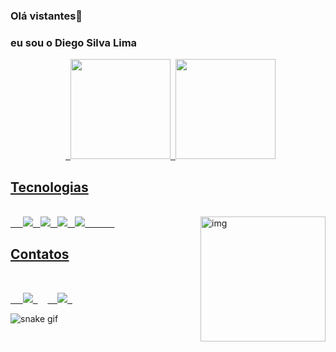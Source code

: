 ### Olá vistantes👋
### eu sou o Diego Silva Lima

<div align="center">  <a href="https://github.com/skliners">  <img height="160em" src="https://github-readme-stats.vercel.app/api?username=skliners&show_icons=true&theme=dracula&include_all_commits=true&count_private=true"/>  <img height="160em" src="https://github-readme-stats.vercel.app/api/top-langs/?username=skliners&layout=compact&langs_count=7&theme=dracula"/>
</div>

## Tecnologias

<div style="display: inline_block"><br>    
  <img src="https://img.icons8.com/color/48/000000/html-5--v1.png"/>  
  <img src="https://img.icons8.com/color/48/000000/css3.png"/>  
  <img src="https://img.icons8.com/color/48/000000/javascript--v1.png"/>  
  <img src="https://img.icons8.com/color/48/000000/c-sharp-logo.png"/> 
  <img align="right" alt="img" height="200" src="https://i.pinimg.com/originals/ec/5f/37/ec5f377a267f9e999a5f4b13bd0fb102.gif"/>          
</div>

## Contatos

<div style="display: inline_block"><br>

  <a target="_blank" href="mailto:diego.1311lima@gmail.com">    <img src="https://img.icons8.com/color/48/000000/gmail--v1.png"/>  </a>    <a target="_blank" href="https://www.linkedin.com/in/alexandre-develop/">    <img src="https://img.icons8.com/color/48/000000/linkedin-circled--v1.png"/>  </a>  
</div>

![snake gif](https://github.com/skliners/skliners/blob/output/github-contribution-grid-snake.svg)


